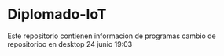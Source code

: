 # Diplomado-IoT
Este repositorio contienen informacion de programas
cambio de repositorioo en desktop 24 junio 19:03

